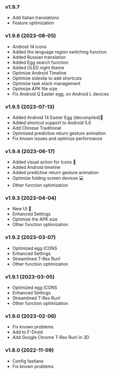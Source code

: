 ### v1.9.7

- Add Italian translations
- Feature optimization

### v1.9.6 (2023-08-05)

- Android 14 icons
- Added the language region switching function
- Added Russian translation
- Added Egg search function
- Added OLED night theme
- Optimize Android Timeline
- Optimize sideslip to add shortcuts
- Optimize task stack management
- Optimize APK file size
- Fix Android Q Easter egg, on Android L devices

### v1.9.5 (2023-07-13)

- Added Android 14 Easter Egg (decompiled)🎉
- Added shortcut support to Android 5.0
- Add Chinese Traditional
- Optimized predictive return gesture animation
- Fix known issues and optimize performance

### v1.9.4 (2023-06-17)

- Added visual action for Icons 🎉
- Added Android timeline
- Added predictive return gesture animation
- Optimize folding screen devices 💻
- Other function optimization

### v1.9.3 (2023-04-04)

- New UI 🎉
- Enhanced Settings
- Optimize the APK size
- Other function optimization

### v1.9.2 (2023-03-07)

- Optimized egg ICONS
- Enhanced Settings
- Streamlined T-Rex Run!
- Other function optimization

### v1.9.1 (2023-03-05)

- Optimized egg ICONS
- Enhanced Settings
- Streamlined T-Rex Run!
- Other function optimization

### v1.9.0 (2023-02-06)

- Fix known problems
- Add to F-Droid
- Add Google Chrome T-Rex Run! in 3D

### v1.8.0 (2022-11-09)

- Config fastlane
- Fix known problems